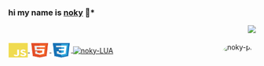 ### **hi my name is [noky](https://github.com/nokyaya) 👋***

<div align="right">
  <a href="https://github.com/nokyaya">
  <img height="180em" src="https://github-readme-stats.vercel.app/api?username=nokyaya&show_icons=true&theme=dracula&include_all_commits=true&count_private=true"/>
</div>
  
<div style="display: inline_block"><br>
  <img align="center" alt="noky-Js" height="30" width="40" src="https://raw.githubusercontent.com/devicons/devicon/master/icons/javascript/javascript-plain.svg">
  <img align="center" alt="noky-HTML" height="30" width="40" src="https://raw.githubusercontent.com/devicons/devicon/master/icons/html5/html5-original.svg">
  <img align="center" alt="noky-CSS" height="30" width="40" src="https://raw.githubusercontent.com/devicons/devicon/master/icons/css3/css3-original.svg">
    <img align="center" alt="noky-LUA" height="30" width="30" src="https://th.bing.com/th/id/R.8ea21bd337fbf80b46e15b4d53a81b78?rik=fX4Dj7nEx8fzLg&riu=http%3a%2f%2f48pedia.org%2fimages%2fthumb%2f8%2f8e%2fLua-logo.svg%2f1200px-Lua-logo.svg.png&ehk=F7nHO1i%2fU%2bmVnn7ADsqrTOWi3%2ftc5bBYw56p5o29crI%3d&risl=&pid=ImgRaw&r=0">
  <img align="right" alt="noky-pic" height="150" style="border-radius:100px;" 
       src="https://freepngimg.com/thumb/reddit/71680-emoticon-reddit-sticker-pepe-frog-pol-the-thumb.png?width=676&height=676">
</div>
